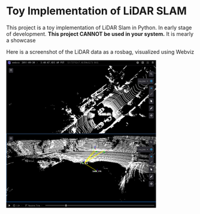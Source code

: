 # Toy Implementation of LiDAR SLAM

This project is a toy implementation of LiDAR Slam in Python. In early stage of development.
**This project CANNOT be used in your system.** It is mearly a showcase


Here is a screenshot of the LiDAR data as a rosbag, visualized using Webviz

<img src="webviz_lidar.png" width="400">

